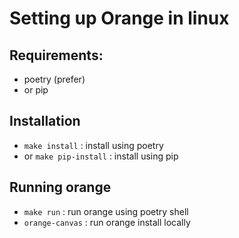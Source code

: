# Setting up Orange in linux 

## Requirements:
- poetry (prefer)
- or pip

## Installation
- `make install` : install using poetry 
- or `make pip-install` : install using pip


## Running orange
- `make run` : run orange using poetry shell
- `orange-canvas` : run orange install locally
